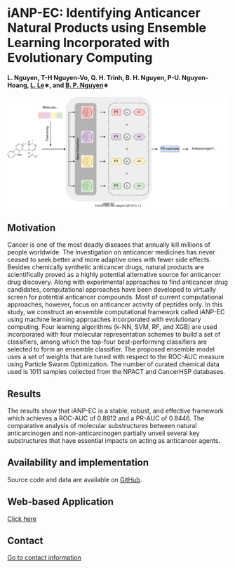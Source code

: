 # iANP-EC: Identifying Anticancer Natural Products using Ensemble Learning Incorporated with Evolutionary Computing

#### L. Nguyen, T-H Nguyen-Vo, Q. H. Trinh, B. H. Nguyen, P-U. Nguyen-Hoang, [L. Le](http://cbc.bio.hcmiu.edu.vn/)∗, and [B. P. Nguyen](https://homepages.ecs.vuw.ac.nz/~nguyenb5/about.html)∗

![alt text](https://github.com/mldlproject/2021-iANP-EC/blob/main/iANP-EC_abs.svg)

## Motivation
Cancer is one of the most deadly diseases that annually kill millions of people
worldwide. The investigation on anticancer medicines has never ceased to seek better
and more adaptive ones with fewer side effects. Besides chemically synthetic anticancer
drugs, natural products are scientifically proved as a highly potential alternative source
for anticancer drug discovery. Along with experimental approaches to find anticancer
 drug candidates, computational approaches have been developed to virtually screen
for potential anticancer compounds. Most of current computational approaches, however, focus on
anticancer activity of peptides only. In this study, we construct an ensemble computational framework 
called iANP-EC using machine learning approaches incorporated with evolutionary computing. 
Four learning algorithms (k-NN, SVM, RF, and XGB) are used incorporated with four molecular representation 
schemes to build a set of classifiers, among which the top-four best-performing classifiers are selected 
to form an ensemble classifier. The proposed ensemble model uses a set of weights that are
tuned with respect to the ROC-AUC measure using Particle Swarm Optimization. The number of curated 
chemical data used is 1011 samples collected from the NPACT and CancerHSP databases.

## Results
The results show that iANP-EC is a stable, robust, and effective framework which achieves a 
ROC-AUC of 0.8812 and a PR-AUC of 0.8446. The comparative analysis of molecular substructures 
between natural anticarcinogen and non-anticarcinogen partially unveil several key substructures 
that have essential impacts on acting as anticancer agents.


## Availability and implementation
Source code and data are available on [GitHub](https://github.com/mldlproject/2021-iANP-EC).

## Web-based Application
[Click here](http://103.130.219.193:5003/)

## Contact 
[Go to contact information](https://homepages.ecs.vuw.ac.nz/~nguyenb5/contact.html)
